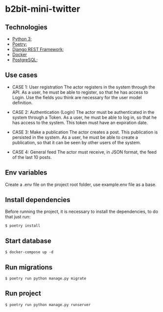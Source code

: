 # b2bit-mini-twitter

## Technologies

- [Python 3](https://www.python.org/);
- [Poetry](https://python-poetry.org/);
- [Django REST Framework](https://www.django-rest-framework.org/);
- [Docker](https://www.docker.com/)
- [PostgreSQL](https://www.postgresql.org/);

## Use cases

- CASE 1: User registration
  The actor registers in the system through the API. As a user, he must be able to register, so that he has access to Login. Use the fields you think are necessary for the user model definition.

- CASE 2: Authentication (Login)
  The actor must be authenticated in the system through a Token. As a user, he must be able to log in, so that he has access to the system. This token must have an expiration date.

- CASE 3: Make a publication
  The actor creates a post. This publication is persisted in the system. As a user, he must be able to create a publication, so that it can be seen by other users of the system.

- CASE 4: General feed
  The actor must receive, in JSON format, the feed of the last 10 posts.

## Env variables

Create a .env file on the project root folder, use example.env file as a base.

## Install dependencies

Before running the project, it is necessary to install the dependencies, to do that just run:

`$ poetry install`

## Start database

`$ docker-compose up -d`

## Run migrations

`$ poetry run python manage.py migrate`

## Run project

`$ poetry run python manage.py runserver`

